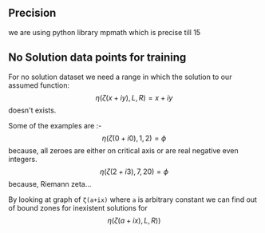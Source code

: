 ## Precision
we are using python library mpmath which is precise till 15

## No Solution data points for training
For no solution dataset we need a range in which the solution to our assumed function:
$$
\displaystyle\eta(\zeta(x+iy), L, R) = x+iy
$$
doesn't exists.

Some of the examples are :- 
$$
\displaystyle\eta(\zeta(0+i0), 1, 2) = \phi
$$
    because, all zeroes are either on critical axis or are real negative even integers.
$$
\displaystyle\eta(\zeta(2+i3), 7, 20) = \phi
$$
     because, Riemann zeta...

By looking at graph of `ζ(a+ix)` where `a` is arbitrary constant we can find out of bound zones for inexistent solutions for $$\eta(\zeta(a+ix), L, R))$$